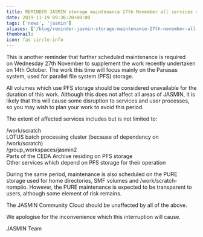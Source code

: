 ```yaml
---
title: REMINDER JASMIN storage maintenance 27th November all services should be considered unavailable
date: 2019-11-19 09:36:20+00:00
tags: ['news', 'jasmin']
aliases: ['/blog/reminder-jasmin-storage-maintenance-27th-november-all-services-should-be-considered-unavailable-1']
thumbnail: 
icon: fas circle-info
---
```

This is another reminder that further scheduled maintenance is required on Wednesday 27th November to supplement the work recently undertaken on 14th October. The work this time will focus mainly on the Panasas system, used for parallel file system (PFS) storage.


All volumes which use PFS storage should be considered unavailable for the duration of this work. Although this does not affect all areas of JASMIN, it is likely that this will cause some disruption to services and user processes, so you may wish to plan your work to avoid this period.


The extent of affected services includes but is not limited to:


/work/scratch  
LOTUS batch processing cluster (because of dependency on /work/scratch)  
/group\_workspaces/jasmin2  
Parts of the CEDA Archive residing on PFS storage  
Other services which depend on PFS storage for their operation


During the same period, maintenance is also scheduled on the PURE storage used for home directories, SMF volumes and /work/scratch-nompiio. However, the PURE maintenance is expected to be transparent to users, although some element of risk remains.


The JASMIN Community Cloud should be unaffected by all of the above.


We apologise for the inconvenience which this interruption will cause.


JASMIN Team

